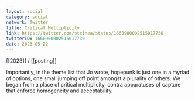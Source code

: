 ```yaml
---
layout: social
category: social
network: Twitter
title: Critical Multiplicity
link: https://twitter.com/steinea/status/1660900002515017730
twitterID: 1660900002515017730
date: 2023-05-22
---
```


[[2023]] / [[posting]]

Importantly, in the theme list that Jo wrote, hopepunk is just one in a myriad of options, one small jumping off point amongst a plurality of others. We began from a place of critical multiplicity, contra apparatuses of capture that enforce homogeneity and acceptability.

